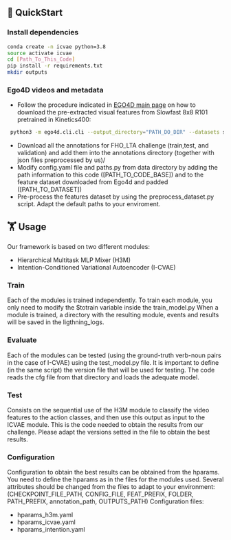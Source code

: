 ## 📝 QuickStart
### Install dependencies 
```bash
conda create -n icvae python=3.8
source activate icvae
cd [Path_To_This_Code]
pip install -r requirements.txt
mkdir outputs
```

### Ego4D videos and metadata
- Follow the procedure indicated in [EGO4D main page](https://ego4d-data.org/docs/data/features) on how to download the pre-extracted visual features from Slowfast 8x8 R101 pretrained in Kinetics400:
```bash
 python3 -m ego4d.cli.cli --output_directory="PATH_DO_DIR" --datasets slowfast8x8_r101_k400 --benchmarks FHO
```
- Download all the annotations for FHO_LTA challenge (train,test, and validation) and add them into the annotations directory (together with json files preprocessed by us)/
- Modify config.yaml file and paths.py from data directory by adding the path information to this code ([PATH_TO_CODE_BASE]) and to the feature dataset downloaded from Ego4d and padded ([PATH_TO_DATASET])
- Pre-process the features dataset by using the preprocess_dataset.py script. Adapt the default paths to your enviroment.

## 🏋️‍️ Usage
Our framework is based on two different modules: 
- Hierarchical Multitask MLP Mixer (H3M)
- Intention-Conditioned Variational Autoencoder (I-CVAE)

### Train
Each of the modules is trained independently. To train each module, you only need to modify the $totrain variable inside the train_model.py
When a module is trained, a directory with the resulting module, events and results will be saved in the ligthning_logs.

### Evaluate
Each of the modules can be tested (using the ground-truth verb-noun pairs in the case of I-CVAE) using the test_model.py file. 
It is important to define (in the same script) the version file that will be used for testing. The code reads the cfg file from that directory and loads the adequate model.

### Test
Consists on the sequential use of the H3M module to classify the video features to the action classes, and then use this output as input to the ICVAE module. This is the code needed to obtain the results from our challenge.
Please adapt the versions setted in the file to obtain the best results.

### Configuration
Configuration to obtain the best results can be obtained from the hparams. You need to define the hparams as in the files for the modules used.
Several attributes should be changed from the files to adapt to your environment:
(CHECKPOINT_FILE_PATH, CONFIG_FILE, FEAT_PREFIX, FOLDER, PATH_PREFIX, annotation_path, OUTPUTS_PATH)
Configuration files:
- hparams_h3m.yaml
- hparams_icvae.yaml
- hparams_intention.yaml
